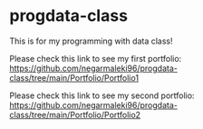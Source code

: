 # progdata-class

This is for my programming with data class!

Please check this link to see my first portfolio: https://github.com/negarmaleki96/progdata-class/tree/main/Portfolio/Portfolio1

Please check this link to see my second portfolio: https://github.com/negarmaleki96/progdata-class/tree/main/Portfolio/Portfolio2

